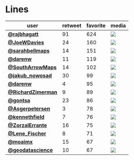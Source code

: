 # Lines

| user                                            |   retweet |   favorite | media                                                                                        |
|-------------------------------------------------|-----------|------------|----------------------------------------------------------------------------------------------|
| **[@rajbhagatt](https://t.co/LkmRQdH81P)**      |        91 |        624 | ![](http://pbs.twimg.com/media/El0q6kyU8AAHlSS.jpg)                                          |
| **[@JoeWDavies](https://t.co/mwHzmibvom)**      |        24 |        160 | ![](http://pbs.twimg.com/media/El1571EXgAAMlJJ.jpg)                                          |
| **[@sarahbellmaps](https://t.co/tOxg3nHbbu)**   |        14 |        151 | ![](http://pbs.twimg.com/media/El2ACUrVcAAe5Mr.jpg)                                          |
| **[@darenw](https://t.co/DNoJo2SWsA)**          |        11 |        119 | ![](http://pbs.twimg.com/ext_tw_video_thumb/1323336246572290049/pu/img/rCNrIsgOjd17MxnB.jpg) |
| **[@SouthArrowMaps](https://t.co/pdQa0Mdjhs)**  |        14 |        102 | ![](http://pbs.twimg.com/media/ElkWSGsUcAAvE08.jpg)                                          |
| **[@jakub_nowosad](https://t.co/qnzLDxIOjC.)**  |        30 |         99 | ![](http://pbs.twimg.com/media/El0ZGvdW0AAEeQA.jpg)                                          |
| **[@darenw](https://t.co/rZ2gtbJmI4)**          |         4 |         95 | ![](http://pbs.twimg.com/media/Elyc4d4XUAEs09h.jpg)                                          |
| **[@RichardZimerman](https://t.co/vCXHLLZdsl)** |         9 |         89 | ![](http://pbs.twimg.com/media/El1P1uCXYAI2ZmF.jpg)                                          |
| **[@gontsa](https://t.co/bOaU5zS5BG)**          |        23 |         86 | ![](http://pbs.twimg.com/media/ElzopFSXUAAHiXU.png)                                          |
| **[@Asgerpetersen](https://t.co/9npzOdq8gs)**   |         3 |         78 | ![](http://pbs.twimg.com/media/El2YONXW0AEYxvL.png)                                          |
| **[@kennethfield](https://t.co/s1XVmoiC62)**    |         7 |         76 | ![](http://pbs.twimg.com/media/El1HqOoVcAUrqWm.jpg)                                          |
| **[@ZorzalErrante](https://t.co/8oGAs84EF6)**   |        16 |         75 | ![](http://pbs.twimg.com/media/El2yW6KXgAUOs9D.jpg)                                          |
| **[@Lene_Fischer](https://t.co/TP8RvGzLRR)**    |         8 |         71 | ![](http://pbs.twimg.com/media/El0IbZ_X0AA-gH3.jpg)                                          |
| **[@moaimx](https://t.co/fw1TQT6FGa)**          |        15 |         67 | ![](http://pbs.twimg.com/media/El1n-ufWMAAV9yB.jpg)                                          |
| **[@geodatascience](https://t.co/oLf41to4Lm)**  |        10 |         67 | ![](http://pbs.twimg.com/media/El0Q_K-WkAERf-q.jpg)                                          |
